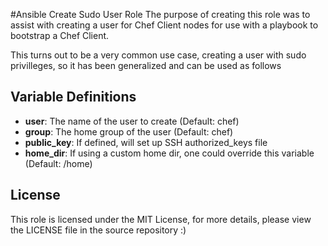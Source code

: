 #Ansible Create Sudo User Role
The purpose of creating this role was to assist with creating a user for Chef Client nodes for use with a playbook to bootstrap a Chef Client.

This turns out to be a very common use case, creating a user with sudo privilleges, so it has been generalized and can be used as follows

## Variable Definitions
  - **user**: The name of the user to create (Default: chef)
  - **group**: The home group of the user (Default: chef)
  - **public_key**: If defined, will set up SSH authorized\_keys file
  - **home_dir**: If using a custom home dir, one could override this variable (Default: /home)

## License
This role is licensed under the MIT License, for more details, please view the LICENSE file in the source repository :)
